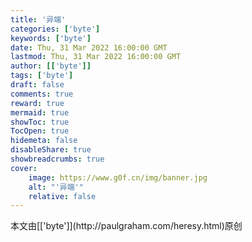 ```yaml
---
title: '异端'
categories: ['byte']
keywords: ['byte']
date: Thu, 31 Mar 2022 16:00:00 GMT
lastmod: Thu, 31 Mar 2022 16:00:00 GMT
author: [['byte']]
tags: ['byte']
draft: false 
comments: true
reward: true 
mermaid: true 
showToc: true 
TocOpen: true 
hidemeta: false 
disableShare: true 
showbreadcrumbs: true 
cover:
    image: https://www.g0f.cn/img/banner.jpg
    alt: "'异端'"
    relative: false
---
```


<div>

</div>

<div>
本文由[['byte']](http://paulgraham.com/heresy.html)原创
</div>

